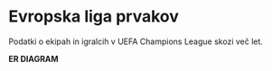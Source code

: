 # Evropska liga prvakov
Podatki o ekipah in igralcih v UEFA Champions League skozi več let.

**ER DIAGRAM**
